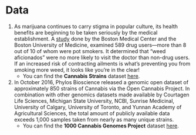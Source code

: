# Data

1. As marijuana continues to carry stigma in popular culture, its health benefits are beginning to be
   taken seriously by the medical establishment. A [study](https://www.sciencedaily.com/releases/2013/09/130923143638.htm) done by the Boston Medical Center and the Boston University of Medicine, examined 589 drug users—more than 8 out of 10 of whom were pot smokers. It determined that “weed aficionados” were no more likely to visit the doctor than non-drug users. If an increased risk of contracting ailments is what’s preventing you from smoking more weed, it looks like you’re in the clear!
      + You can find the **Cannabis Strains** dataset [here](https://www.kaggle.com/kingburrito666/cannabis-strains).
 2. In October 2016, Phylos Bioscience released a genomic open dataset of approximately 850 strains of Cannabis via the Open Cannabis Project. In combination with other genomics datasets made available by Courtagen Life Sciences, Michigan State University, NCBI, Sunrise Medicinal, University of Calgary, University of Toronto, and Yunnan Academy of Agricultural Sciences, the total amount of publicly available data exceeds 1,000 samples taken from nearly as many unique strains.
      + You can find the **1000 Cannabis Genomes Project** dataset [here](https://www.kaggle.com/bigquery/genomics-cannabis). 
